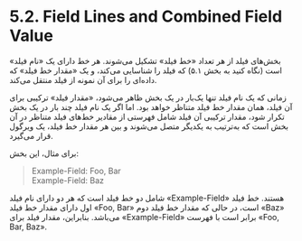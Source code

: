 # 5.2. Field Lines and Combined Field Value

بخش‌های فیلد از هر تعداد «خط فیلد» تشکیل می‌شوند. هر خط دارای یک «نام فیلد» است (نگاه کنید به بخش ۵.۱) که فیلد را شناسایی می‌کند، و یک «مقدار خط فیلد» که داده‌ای را برای آن نمونه از فیلد منتقل می‌کند.

زمانی که یک نام فیلد تنها یک‌بار در یک بخش ظاهر می‌شود، «مقدار فیلد» ترکیبی برای آن فیلد، همان مقدار خط فیلد متناظر خواهد بود. اما اگر یک نام فیلد چند بار در یک بخش تکرار شود، مقدار ترکیبی آن فیلد شامل فهرستی از مقادیر خط‌های فیلد متناظر در آن بخش است که به‌ترتیب به یکدیگر متصل می‌شوند و بین هر مقدار خط فیلد، یک ویرگول قرار می‌گیرد.

برای مثال، این بخش:

> Example-Field: Foo, Bar  
> Example-Field: Baz

شامل دو خط فیلد است که هر دو دارای نام فیلد «Example-Field» هستند. خط فیلد اول دارای مقدار خط فیلد «Foo, Bar» است، در حالی که مقدار خط فیلد دوم «Baz» می‌باشد. بنابراین، مقدار فیلد برای «Example-Field» برابر است با فهرست «Foo, Bar, Baz».
